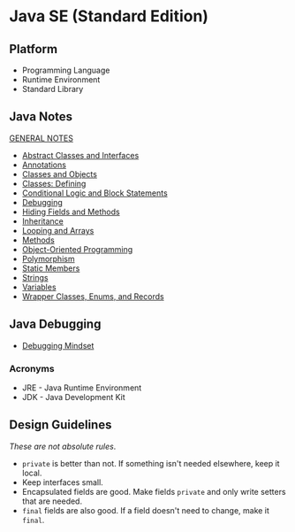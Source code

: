 # Java SE (Standard Edition)

## Platform

* Programming Language
* Runtime Environment
* Standard Library

## Java Notes

[GENERAL NOTES](./Java-SE--Notes.md)

* [Abstract Classes and Interfaces](./Java-SE--Notes--Abstract-Classes-Interfaces.md)
* [Annotations](./Java-SE--Notes--Annotations.md)
* [Classes and Objects](./Java-SE--Notes--Classes-and-Objects.md)
* [Classes: Defining](./Java-SE--Notes--Classes-Definining.md)
* [Conditional Logic and Block Statements](./Java-SE--Notes--Conditional-Logic.md)
* [Debugging](./Java-SE--Notes--Debugging-Mindset.md)
* [Hiding Fields and Methods](./Java-SE--Notes--Hiding-Fields-and-Methods.md)
* [Inheritance](./Java-SE--Notes--Inheritance.md)
* [Looping and Arrays](./Java-SE--Notes--Looping-and-Arrays.md)
* [Methods](./Java-SE--Notes--Methods.md)
* [Object-Oriented Programming](./Java-SE--Notes--OOP.md)
* [Polymorphism](./Java-SE--Notes--Polymorphism.md)
* [Static Members](./Java-SE--Notes--Static-Members.md)
* [Strings](./Java-SE--Notes--Strings.md)
* [Variables](./Java-SE--Notes--Variables.md)
* [Wrapper Classes, Enums, and Records](./Java-SE--Notes--Wrapper-Classes-Enums-and-Records.md)

## Java Debugging

* [Debugging Mindset](./Java-SE--Notes--Debugging-Mindset.md)

### Acronyms

* JRE - Java Runtime Environment
* JDK - Java Development Kit

## Design Guidelines

*These are not absolute rules*.

* `private` is better than not. If something isn't needed elsewhere, keep it local.
* Keep interfaces small.
* Encapsulated fields are good. Make fields `private` and only write setters that are needed.
* `final` fields are also good. If a field doesn't need to change, make it `final`.
